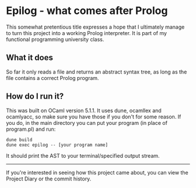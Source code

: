# Epilog - what comes after Prolog
This somewhat pretentious title expresses a hope that I ultimately manage to turn this project into a working Prolog interpreter. It is part of my functional programming university class.

## What it does
So far it only reads a file and returns an abstract syntax tree, as long as the file contains a correct Prolog program.

## How do I run it?
This was built on OCaml version 5.1.1. It uses dune, ocamllex and ocamlyacc, so make sure you have those if you don't for some reason. If you do, in the main directory you can put your program (in place of program.pl) and run:
```
dune build
dune exec epilog -- [your program name]
```
It should print the AST to your terminal/specified output stream.

______

If you're interested in seeing how this project came about, you can view the Project Diary or the commit history.